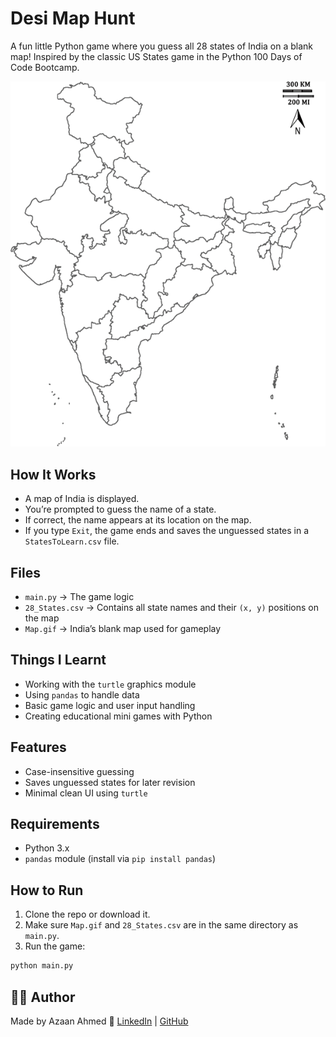 # Desi Map Hunt

A fun little Python game where you guess all 28 states of India on a blank map!
Inspired by the classic US States game in the Python 100 Days of Code Bootcamp.

![Preview](Map.gif)

## How It Works

* A map of India is displayed.
* You’re prompted to guess the name of a state.
* If correct, the name appears at its location on the map.
* If you type `Exit`, the game ends and saves the unguessed states in a `StatesToLearn.csv` file.

## Files

* `main.py` → The game logic
* `28_States.csv` → Contains all state names and their `(x, y)` positions on the map
* `Map.gif` → India’s blank map used for gameplay

## Things I Learnt

* Working with the `turtle` graphics module
* Using `pandas` to handle data
* Basic game logic and user input handling
* Creating educational mini games with Python

## Features

* Case-insensitive guessing
* Saves unguessed states for later revision
* Minimal clean UI using `turtle`

## Requirements

* Python 3.x
* `pandas` module (install via `pip install pandas`)

## How to Run

1. Clone the repo or download it.
2. Make sure `Map.gif` and `28_States.csv` are in the same directory as `main.py`.
3. Run the game:

```bash
python main.py
```

## 👨‍💻 Author

Made by Azaan Ahmed
🔗 [LinkedIn](https://www.linkedin.com/in/azaan-ahmed-a738b4332) |  [GitHub](https://github.com/NomadBeetle)
